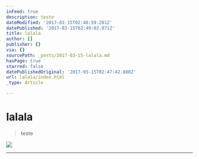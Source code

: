 ```yaml
---
inFeed: true
description: teste
dateModified: '2017-03-15T02:48:59.281Z'
datePublished: '2017-03-15T02:49:02.071Z'
title: lalala
author: []
publisher: {}
via: {}
sourcePath: _posts/2017-03-15-lalala.md
hasPage: true
starred: false
datePublishedOriginal: '2017-03-15T02:47:42.880Z'
url: lalala/index.html
_type: Article

---
```

# lalala

> teste

![](https://the-grid-user-content.s3-us-west-2.amazonaws.com/31295d0d-227b-4a74-a286-39c20602ff9f.jpg)

---